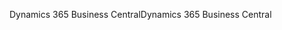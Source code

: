 <span data-ttu-id="8d267-101">Dynamics 365 Business Central</span><span class="sxs-lookup"><span data-stu-id="8d267-101">Dynamics 365 Business Central</span></span>
